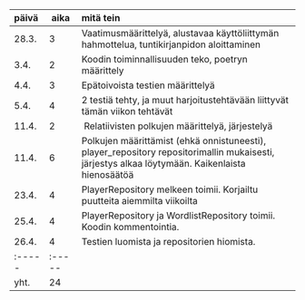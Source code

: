 | päivä | aika 	| mitä tein |
| :-----| :-----| :-----|
| 28.3. | 3    	| Vaatimusmäärittelyä, alustavaa käyttöliittymän hahmottelua, tuntikirjanpidon aloittaminen |
| 3.4.	| 2     | Koodin toiminnallisuuden teko, poetryn määrittely |	
| 4.4.	| 3	| Epätoivoista testien määrittelyä
| 5.4.	| 4	| 2 testiä tehty, ja muut harjoitustehtävään liittyvät tämän viikon tehtävät |
|11.4.  | 2     | Relatiivisten polkujen määrittelyä, järjestelyä |
|11.4.  | 6     | Polkujen määrittämist (ehkä onnistuneesti), player_repository repositorimallin mukaisesti, järjestys alkaa löytymään. Kaikenlaista hienosäätöä |
|23.4.  | 4     | PlayerRepository melkeen toimii. Korjailtu puutteita aiemmilta viikoilta |  
|25.4.  | 4     | PlayerRepository ja WordlistRepository toimii. Koodin kommentointia. |
|26.4.  | 4     | Testien luomista ja repositorien hiomista. |
|:----- | :-----|            |
| yht.  | 24 |
